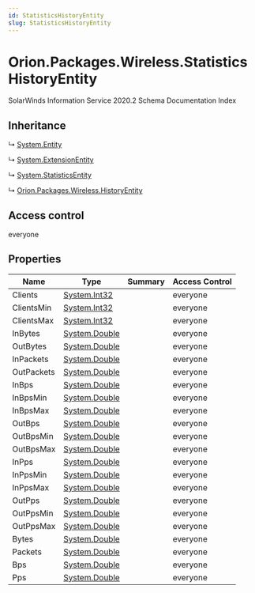```yaml
---
id: StatisticsHistoryEntity
slug: StatisticsHistoryEntity
---
```


# Orion.Packages.Wireless.StatisticsHistoryEntity

SolarWinds Information Service 2020.2 Schema Documentation Index

## Inheritance

↳ [System.Entity](./../System/Entity)

↳ [System.ExtensionEntity](./../System/ExtensionEntity)

↳ [System.StatisticsEntity](./../System/StatisticsEntity)

↳ [Orion.Packages.Wireless.HistoryEntity](./../Orion.Packages.Wireless/HistoryEntity)

## Access control

everyone

## Properties

| Name | Type | Summary | Access Control |
| ------ | ------ | ------ | ------ |
| Clients | [System.Int32](https://docs.microsoft.com/en-us/dotnet/api/system.int32) |  | everyone |
| ClientsMin | [System.Int32](https://docs.microsoft.com/en-us/dotnet/api/system.int32) |  | everyone |
| ClientsMax | [System.Int32](https://docs.microsoft.com/en-us/dotnet/api/system.int32) |  | everyone |
| InBytes | [System.Double](https://docs.microsoft.com/en-us/dotnet/api/system.double) |  | everyone |
| OutBytes | [System.Double](https://docs.microsoft.com/en-us/dotnet/api/system.double) |  | everyone |
| InPackets | [System.Double](https://docs.microsoft.com/en-us/dotnet/api/system.double) |  | everyone |
| OutPackets | [System.Double](https://docs.microsoft.com/en-us/dotnet/api/system.double) |  | everyone |
| InBps | [System.Double](https://docs.microsoft.com/en-us/dotnet/api/system.double) |  | everyone |
| InBpsMin | [System.Double](https://docs.microsoft.com/en-us/dotnet/api/system.double) |  | everyone |
| InBpsMax | [System.Double](https://docs.microsoft.com/en-us/dotnet/api/system.double) |  | everyone |
| OutBps | [System.Double](https://docs.microsoft.com/en-us/dotnet/api/system.double) |  | everyone |
| OutBpsMin | [System.Double](https://docs.microsoft.com/en-us/dotnet/api/system.double) |  | everyone |
| OutBpsMax | [System.Double](https://docs.microsoft.com/en-us/dotnet/api/system.double) |  | everyone |
| InPps | [System.Double](https://docs.microsoft.com/en-us/dotnet/api/system.double) |  | everyone |
| InPpsMin | [System.Double](https://docs.microsoft.com/en-us/dotnet/api/system.double) |  | everyone |
| InPpsMax | [System.Double](https://docs.microsoft.com/en-us/dotnet/api/system.double) |  | everyone |
| OutPps | [System.Double](https://docs.microsoft.com/en-us/dotnet/api/system.double) |  | everyone |
| OutPpsMin | [System.Double](https://docs.microsoft.com/en-us/dotnet/api/system.double) |  | everyone |
| OutPpsMax | [System.Double](https://docs.microsoft.com/en-us/dotnet/api/system.double) |  | everyone |
| Bytes | [System.Double](https://docs.microsoft.com/en-us/dotnet/api/system.double) |  | everyone |
| Packets | [System.Double](https://docs.microsoft.com/en-us/dotnet/api/system.double) |  | everyone |
| Bps | [System.Double](https://docs.microsoft.com/en-us/dotnet/api/system.double) |  | everyone |
| Pps | [System.Double](https://docs.microsoft.com/en-us/dotnet/api/system.double) |  | everyone |

